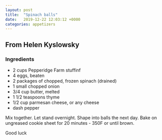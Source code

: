 ```yaml
---
layout: post
title:  "Spinach balls"
date:   2019-12-22 12:03:12 +0000
categories: appetizers
---
```


## From Helen Kyslowsky
### Ingredients
* 2 cups Pepperidge Farm stuffinf
* 4 eggs, beaten
* 2 packages of chopped, frozen spinach (drained)
* 1 small chopped onion
* 3/4 cup butter, melted
* 1 1/2 teaspoons thyme
* 1/2 cup parmesan cheese, or any cheese
* dash pepper


 Mix together. Let stand overnight. Shape into balls the next day. Bake on ungreased cookie sheet for 20 minutes - 350F or until brown.


Good luck
